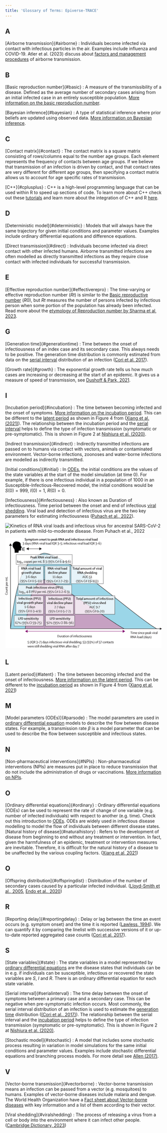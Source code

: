 ```yaml
---
title: 'Glossary of Terms: Epiverse-TRACE'
---
```


## A

[Airborne transmission]{#airborne}
: Individuals become infected via contact with infectious particles in the air. Examples include influenza and COVID-19. Atler et al. (2023) discuss about [factors and management procedures](https://www.ncbi.nlm.nih.gov/books/NBK531468/) of airborne transmission.

## B
[Basic reproduction number]{#basic}
: A measure of the transmissibility of a disease. Defined as the average number of secondary cases arising from an initial infected case in an entirely susceptible population. [More information on the basic reproduction number](https://en.wikipedia.org/wiki/Basic_reproduction_number).  

[Bayesian inference]{#bayesian}
: A type of statistical inference where prior beliefs are updated using observed data. 
[More information on Bayesian inference](https://en.wikipedia.org/wiki/Bayesian_inference).  


## C

[Contact matrix]{#contact}
: The contact matrix is a square matrix consisting of rows/columns equal to the number age groups. Each element represents the frequency of contacts between age groups. If we believe that transmission of an infection is driven by contact, and that contact rates are very different for different age groups, then specifying a contact matrix allows us to account for age specific rates of transmission. 

[C++]{#cplusplus}
: C++ is a high-level programming language that can be used within R to speed up sections of code. To learn more about C++ check out these [tutorials](https://cplusplus.com/doc/tutorial/) and learn more about the integration of C++ and R [here](https://www.rcpp.org/).

## D

[Deterministic model]{#deterministic}
: Models that will always have the same trajectory for given initial conditions and parameter values. Examples include ordinary differential equations and difference equations. 

[Direct transmission]{#direct}
: Individuals become infected via direct contact with other infected humans. Airborne transmitted infections are often modelled as directly transmitted infections as they require close contact with infected individuals for successful transmission. 

## E

[Effective reproduction number]{#effectiverepro}
: The time-varying or effective reproduction number ($Rt$) is similar to the [Basic reproductive number](#basic) ($R0$), but $Rt$ measures the number of persons infected by infectious person when some portion of the population has already been infected. Read more about the [etymology of Reproduction number by Sharma et al, 2023](https://wwwnc.cdc.gov/eid/article/29/8/22-1445_article).


<!-- ## F -->

## G
[Generation time]{#generationtime}
:  Time between the onset of infectiousness of an index case and its secondary case. This always needs to be positive.
The generation time distribution is commonly estimated from data on the [serial interval](#serialinterval) distribution of an infection ([Cori et al. 2017](https://royalsocietypublishing.org/doi/10.1098/rstb.2016.0371)).

[Growth rate]{#growth}
: The exponential growth rate tells us how much cases are increasing or decreasing at the start of an epidemic. It gives us a measure of speed of transmission, see [Dushoff & Park, 2021](https://royalsocietypublishing.org/doi/full/10.1098/rspb.2020.1556).

<!-- ## H -->

## I 

[Incubation period]{#incubation}
: The time between becoming infected and the onset of symptoms. 
[More information on the incubation period](https://en.wikipedia.org/wiki/Latent_period_(epidemiology)#Incubation_period). 
This can be different to the [latent period](#latent) as shown in Figure 4 from ([Xiang et al. (2021)](https://www.sciencedirect.com/science/article/pii/S2468042721000038)).
The relationship between the incubation period and  the [serial interval](#serialinterval) helps to define the type of infection transmission (symptomatic or pre-symptomatic). This is shown in Figure 2 at [Nishiura et al. (2020)](https://www.ijidonline.com/article/S1201-9712(20)30119-3/fulltext).

[Indirect transmission]{#indirect}
: Indirectly transmitted infections are passed on to humans via contact with vectors, animals or contaminated environment. Vector-borne infections, zoonoses and water-borne infections are modelled as indirectly transmitted. 

[Initial conditions]{#initial}
: In [ODEs](#ordinary), the initial conditions are the values of the state variables at the start of the model simulation (at time 0). For example, if there is one infectious individual in a population of 1000 in an Susceptible-Infectious-Recovered model, the initial conditions would be $S(0) = 999$, $I(0) = 1$, $R(0) = 0$.  

[Infectiousness]{#infectiousness}
: Also known as Duration of infectiousness. Time period between the onset and end of infectious [viral shedding](#viralshedding). Viral load and detection of infectious virus are the two key parameters for estimating infectiousness ([Puhach et al., 2022](https://www.nature.com/articles/s41579-022-00822-w)).
<!-- ref: https://www.sciencedirect.com/topics/mathematics/infectiousness -->

![Kinetics of RNA viral loads and infectious virus for ancestral SARS-CoV-2 in patients with mild-to-moderate disease. From [Puhach et al., 2022](https://www.nature.com/articles/s41579-022-00822-w/figures/2)](fig/virus-load-rna-copies.png)

![Window and kinetics of SARS-CoV-2 infectiousness in recently infected contacts. From [Hakki et al, 2022](https://www.thelancet.com/journals/lanres/article/PIIS2213-2600(22)00226-0/fulltext)](fig/infectiousness-covid19.jpg)

<!-- ## J -->

<!-- ## K -->

## L

[Latent period]{#latent}
: The time between becoming infected and the onset of infectiousness. [More information on the latent period](https://en.wikipedia.org/wiki/Latent_period_(epidemiology)).
This can be different to the [incubation period](#incubation) as shown in Figure 4 from ([Xiang et al, 2021](https://www.sciencedirect.com/science/article/pii/S2468042721000038))

## M
[Model parameters (ODEs)]{#parsode}
: The model parameters are used in [ordinary differential equation](#ordinary) models to describe the flow between disease states. For example, a transmission rate $\beta$ is a model parameter that can be used to describe the flow between susceptible and infectious states. 


## N
[Non-pharmaceutical interventions]{#NPIs}
: Non-pharmaceutical interventions (NPIs) are measures put in place to reduce transmission that do not include the administration of drugs or vaccinations. [More information on NPIs](https://www.gov.uk/government/publications/technical-report-on-the-covid-19-pandemic-in-the-uk/chapter-8-non-pharmaceutical-interventions).

## O
[Ordinary differential equations]{#ordinary}
: Ordinary differential equations (ODEs) can be used to represent the rate of change of one variable (e.g. number of infected individuals) with respect to another (e.g. time). Check out this introduction to [ODEs](https://mathinsight.org/ordinary_differential_equation_introduction). ODEs are widely used in infectious disease modelling to model the flow of individuals between different disease states. 
[Natural history of disease]{#naturalhistory} 
: Refers to the development of disease from beginning to end without any treatment or intervention. In fact, given the harmfulness of an epidemic, treatment or intervention measures are inevitable. Therefore, it is difficult for the natural history of a disease to be unaffected by the various coupling factors. ([Xiang et al, 2021](https://www.sciencedirect.com/science/article/pii/S2468042721000038))

## O

[Offspring distribution]{#offspringdist}
: Distribution of the number of secondary cases caused by a particular infected individual. ([Lloyd-Smith et al., 2005](https://www.nature.com/articles/nature04153), [Endo et al., 2020](https://wellcomeopenresearch.org/articles/5-67/v3))

<!-- ## P -->

<!-- ## Q -->

## R

[Reporting delay]{#reportingdelay}
: Delay or lag between the time an event occurs (e.g. symptom onset) and the time it is reported ([Lawless, 1994](https://www.jstor.org/stable/3315820)). We can quantify it by comparing the linelist with successive versions of it or up-to-date reported aggregated case counts ([Cori et al. 2017](https://royalsocietypublishing.org/doi/10.1098/rstb.2016.0371)).

## S

[State variables]{#state}
: The state variables in a model represented by [ordinary differential equations](#ordinary) are the disease states that individuals can be in e.g. if individuals can be susceptible, infectious or recovered the state variables are $S$, $I$ and $R$. There is an ordinary differential equation for each state variable. 

[Serial interval]{#serialinterval}
: The time delay between the onset of symptoms between a primary case and a secondary case.
This can be negative when pre-symptomatic infection occurs.
Most commonly, the serial interval distribution of an infection is used to estimate the [generation time](#generationtime) distribution ([(Cori et al., 2017)](https://royalsocietypublishing.org/doi/10.1098/rstb.2016.0371)).
The relationship between the serial interval and the [incubation period](#incubation) helps to define the type of infection transmission (symptomatic or pre-symptomatic). This is shown in Figure 2 at [Nishiura et al. (2020)](https://www.ijidonline.com/article/S1201-9712(20)30119-3/fulltext).

[Stochastic model]{#stochastic}
: A model that includes some stochastic process resulting in variation in model simulations for the same initial conditions and parameter values. Examples include stochastic differential equations and branching process models. For more detail see [Allen (2017)](https://doi.org/10.1016/j.idm.2017.03.001).


<!-- ## T -->

<!-- ## U -->

## V

[Vector-borne transmission]{#vectorborne}
: Vector-borne transmission means an infection can be passed from a vector (e.g. mosquitoes) to humans. Examples of vector-borne diseases include malaria and dengue. The World Health Organization have a [Fact sheet about Vector-borne diseases](https://www.who.int/news-room/fact-sheets/detail/vector-borne-diseases) with key information and a list of them according to their vector.

[Viral shedding]{#viralshedding}
: The process of releasing a virus from a cell or body into the environment where it can infect other people. ([Cambridge Dictionary, 2023](https://dictionary.cambridge.org/us/dictionary/english/shedding))

<!-- ## W -->

<!-- ## X -->

<!-- ## Y -->

<!-- ## Z -->
